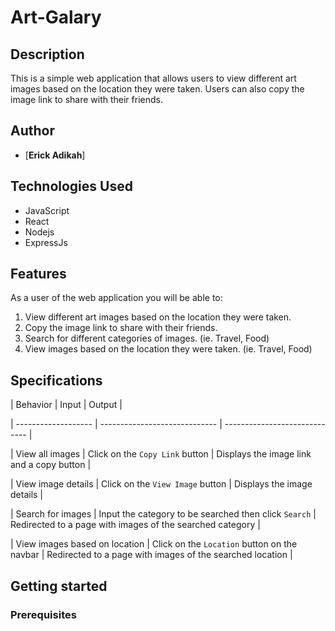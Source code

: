 # Art-Galary

## Description
This is a simple web application that allows users to view different art images based on the location they were taken. Users can also copy the image link to share with their friends.

## Author

* [**Erick Adikah**]


## Technologies Used

* JavaScript
* React
* Nodejs
* ExpressJs



## Features

As a user of the web application you will be able to:

1. View different art images based on the location they were taken.
2. Copy the image link to share with their friends.
3. Search for different categories of images. (ie. Travel, Food)
4. View images based on the location they were taken. (ie. Travel, Food)

## Specifications

| Behavior            | Input                         | Output                        |

| ------------------- | ----------------------------- | ----------------------------- |

| View all images | Click on the `Copy Link` button | Displays the image link and a copy button |

| View image details | Click on the `View Image` button | Displays the image details |

| Search for images | Input the category to be searched then click `Search` | Redirected to a page with images of the searched category |

| View images based on location | Click on the `Location` button on the navbar | Redirected to a page with images of the searched location |

## Getting started

### Prerequisites


